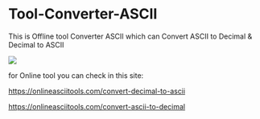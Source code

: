 # Tool-Converter-ASCII
This is Offline tool Converter ASCII which can Convert ASCII to Decimal & Decimal to ASCII

![](https://i.imgur.com/HXPFH6C.png)


for Online tool you can check in this site:

https://onlineasciitools.com/convert-decimal-to-ascii

https://onlineasciitools.com/convert-ascii-to-decimal
